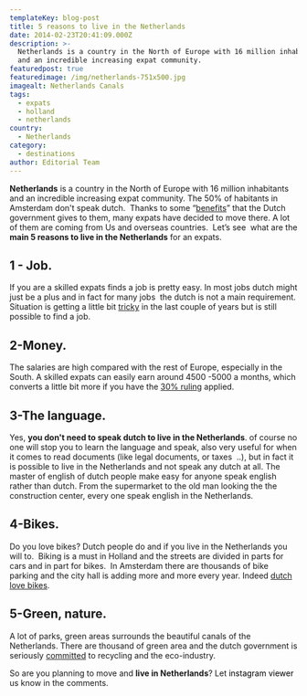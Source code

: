 ```yaml
---
templateKey: blog-post
title: 5 reasons to live in the Netherlands
date: 2014-02-23T20:41:09.000Z
description: >-
  Netherlands is a country in the North of Europe with 16 million inhabitants
  and an incredible increasing expat community.
featuredpost: true
featuredimage: /img/netherlands-751x500.jpg
imagealt: Netherlands Canals
tags:
  - expats
  - holland
  - netherlands
country:
  - Netherlands
category:
  - destinations
author: Editorial Team
---
```

**Netherlands** is a country in the North of Europe with 16 million inhabitants and an incredible increasing expat community. The 50% of habitants in Amsterdam don't speak dutch.  Thanks to some &#8220;<a href="https://www.expatica.com/nl/finance_business/tax/The-Dutch-30-percent-ruling_explained_11398.html" target="_blank">benefits</a>&#8221; that the Dutch government gives to them, many expats have decided to move there. A lot of them are coming from Us and overseas countries.  Let&#8217;s see  what are the **main 5 reasons to live in the Netherlands** for an expats.<!--more-->

## 1 - Job.

If you are a skilled expats finds a job is pretty easy. In most jobs dutch might just be a plus and in fact for many jobs  the dutch is not a main requirement. Situation is getting a little bit <a href="https://www.spiegel.de/international/europe/economic-crisis-hits-the-netherlands-a-891919.html" target="_blank">tricky</a> in the last couple of years but is still possible to find a job.

## 2-Money.

The salaries are high compared with the rest of Europe, especially in the South. A skilled expats can easily earn around 4500 -5000 a months, which converts a little bit more if you have the <a href="https://www.expatica.com/nl/finance_business/tax/The-Dutch-30-percent-ruling_explained_11398.html" target="_blank">30% ruling</a> applied.

## 3-The language.

Yes, **you don't need to speak dutch to live in the Netherlands**. of course no one will stop you to learn the language and speak, also very useful for when it comes to read documents (like legal documents, or taxes  ..), but in fact it is possible to live in the Netherlands and not speak any dutch at all. The master of english of dutch people make easy for anyone speak english rather than dutch. From the supermarket to the old man looking the the construction center, every one speak english in the Netherlands.

## 4-Bikes.

Do you love bikes? Dutch people do and if you live in the Netherlands you will to.  Biking is a must in Holland and the streets are divided in parts for cars and in part for bikes.  In Amsterdam there are thousands of bike parking and the city hall is adding more and more every year. Indeed <a href="https://www.bbc.co.uk/news/magazine-23587916" target="_blank">dutch love bikes</a>.

## 5-Green, nature.

A lot of parks, green areas surrounds the beautiful canals of the Netherlands. There are thousand of green area and the dutch government is seriously <a href="https://www.cbs.nl/NR/rdonlyres/2C613080-F668-439C-B12C-98BF361B5ADF/0/2013p44pub.pdf" target="_blank">committed</a> to recycling and the eco-industry.

So are you planning to move and **live in Netherlands**? Let <a style="color:#000;text-decoration:none" href="https://sites.google.com/view/instagramviewer/">instagram viewer</a> us know in the comments.
